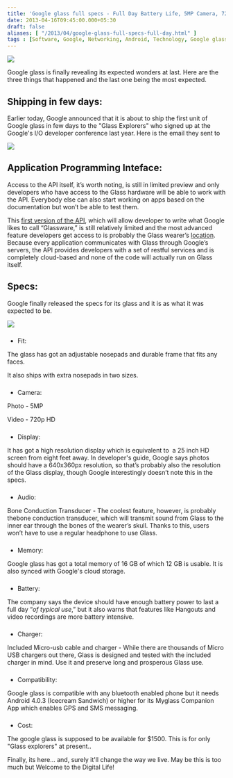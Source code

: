 ```yaml
---
title: 'Google glass full specs - Full Day Battery Life, 5MP Camera, 720p Video, 16GB Flash Memory & Bone Conduction Transducer'
date: 2013-04-16T09:45:00.000+05:30
draft: false
aliases: [ "/2013/04/google-glass-full-specs-full-day.html" ]
tags : [Software, Google, Networking, Android, Technology, Google glass, Operating systems, Gadgets, Google glasses, Digital life, transparent, interface, Maps, contact lenses, Search engine]
---
```


[![](https://3.bp.blogspot.com/-iIHeGy2Nmng/UWzLi5c8DmI/AAAAAAAAA38/pqMgvUb1Hj8/s640/googLAS.jpg)](https://3.bp.blogspot.com/-iIHeGy2Nmng/UWzLi5c8DmI/AAAAAAAAA38/pqMgvUb1Hj8/s1600/googLAS.jpg)

  
Google glass is finally revealing its expected wonders at last. Here are the three things that happened and the last one being the most expected.  
  

Shipping in few days:
---------------------

Earlier today, Google announced that it is about to ship the first unit of Google glass in few days to the "Glass Explorers" who signed up at the Google's I/O developer conference last year. Here is the email they sent to 

[![](https://4.bp.blogspot.com/-JkeIXA1Uw44/UWzKGuMx8lI/AAAAAAAAA30/ELlOZN9AGJ4/s640/ggeemail.png)](https://4.bp.blogspot.com/-JkeIXA1Uw44/UWzKGuMx8lI/AAAAAAAAA30/ELlOZN9AGJ4/s1600/ggeemail.png)

  

Application Programming Inteface:
---------------------------------

Access to the API itself, it’s worth noting, is still in limited preview and only developers who have access to the Glass hardware will be able to work with the API. Everybody else can also start working on apps based on the documentation but won’t be able to test them.

This [first version of the API](httpss://developers.google.com/glass/v1/reference/), which will allow developer to write what Google likes to call “Glassware,” is still relatively limited and the most advanced feature developers get access to is probably the Glass wearer’s [location](httpss://developers.google.com/glass/location). Because every application communicates with Glass through Google’s servers, the API provides developers with a set of restful services and is completely cloud-based and none of the code will actually run on Glass itself.

  

Specs:
------

Google finally released the specs for its glass and it is as what it was expected to be.

  

[![](https://3.bp.blogspot.com/-WSSEEQr-2zE/UWzP3wAOKMI/AAAAAAAAA4E/-dwxRpqhhNI/s640/google-glasses.jpg)](https://3.bp.blogspot.com/-WSSEEQr-2zE/UWzP3wAOKMI/AAAAAAAAA4E/-dwxRpqhhNI/s1600/google-glasses.jpg)

  

### 

*   Fit:

The glass has got an adjustable nosepads and durable frame that fits any faces.

It also ships with extra nosepads in two sizes.

### 

*   Camera:

Photo - 5MP

Video - 720p HD

### 

*   Display:

It has got a high resolution display which is equivalent to  a 25 inch HD screen from eight feet away. In developer's guide, Google says photos should have a 640x360px resolution, so that’s probably also the resolution of the Glass display, though Google interestingly doesn’t note this in the specs.

### 

*   Audio:

Bone Conduction Transducer - The coolest feature, however, is probably thebone conduction transducer, which will transmit sound from Glass to the inner ear through the bones of the wearer’s skull. Thanks to this, users won’t have to use a regular headphone to use Glass.

### 

*   Memory:

Google glass has got a total memory of 16 GB of which 12 GB is usable. It is also synced with Google's cloud storage.

### 

*   Battery:

The company says the device should have enough battery power to last a full day “_of typical use_,” but it also warns that features like Hangouts and video recordings are more battery intensive.

### 

*   Charger:

Included Micro-usb cable and charger - While there are thousands of Micro USB chargers out there, Glass is designed and tested with the included charger in mind. Use it and preserve long and prosperous Glass use.

### 

*   Compatibility:

Google glass is compatible with any bluetooth enabled phone but it needs Android 4.0.3 (Icecream Sandwich) or higher for its Myglass Companion App which enables GPS and SMS messaging.

### 

*   Cost:

The google glass is supposed to be available for $1500. This is for only "Glass explorers" at present..

  
Finally, its here... and, surely it'll change the way we live. May be this is too much but Welcome to the Digital Life!